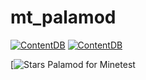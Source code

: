 # mt_palamod
[![ContentDB](https://content.minetest.net/packages/AFCM/palamod/shields/title/)](https://content.minetest.net/packages/AFCM/palamod/) [![ContentDB](https://content.minetest.net/packages/AFCM/palamod/shields/downloads/)](https://content.minetest.net/packages/AFCM/palamod/)

[![Stars](https://img.shields.io/github/stars/AFCMS/palamod/)
Palamod for Minetest
